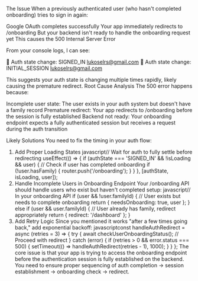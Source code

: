 The Issue
When a previously authenticated user (who hasn't completed onboarding) tries to sign in again:

Google OAuth completes successfully
Your app immediately redirects to /onboarding
But your backend isn't ready to handle the onboarding request yet
This causes the 500 Internal Server Error

From your console logs, I can see:

🔄 Auth state change: SIGNED_IN lukoselrs@gmail.com
🔄 Auth state change: INITIAL_SESSION lukoselrs@gmail.com

This suggests your auth state is changing multiple times rapidly, likely causing the premature redirect.
Root Cause Analysis
The 500 error happens because:

Incomplete user state: The user exists in your auth system but doesn't have a family record
Premature redirect: Your app redirects to /onboarding before the session is fully established
Backend not ready: Your onboarding endpoint expects a fully authenticated session but receives a request during the auth transition

Likely Solutions
You need to fix the timing in your auth flow:
1. Add Proper Loading States
javascript// Wait for auth to fully settle before redirecting
useEffect(() => {
  if (authState === 'SIGNED_IN' && !isLoading && user) {
    // Check if user has completed onboarding
    if (!user.hasFamily) {
      router.push('/onboarding');
    }
  }
}, [authState, isLoading, user]);
2. Handle Incomplete Users in Onboarding Endpoint
Your /onboarding API should handle users who exist but haven't completed setup:
javascript// In your onboarding API
if (user && !user.familyId) {
  // User exists but needs to complete onboarding
  return { needsOnboarding: true, user };
} else if (user && user.familyId) {
  // User already has family, redirect appropriately
  return { redirect: '/dashboard' };
}
3. Add Retry Logic
Since you mentioned it works "after a few times going back," add exponential backoff:
javascriptconst handleAuthRedirect = async (retries = 3) => {
  try {
    await checkUserOnboardingStatus();
    // Proceed with redirect
  } catch (error) {
    if (retries > 0 && error.status === 500) {
      setTimeout(() => handleAuthRedirect(retries - 1), 1000);
    }
  }
};
The core issue is that your app is trying to access the onboarding endpoint before the authentication session is fully established on the backend. You need to ensure proper sequencing of auth completion → session establishment → onboarding check → redirect.